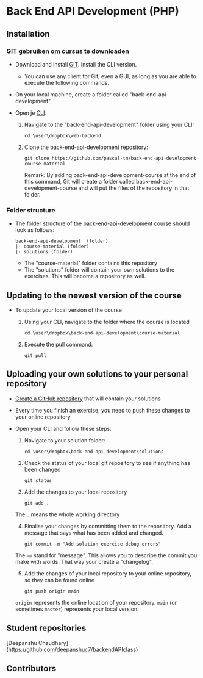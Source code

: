 Back End API Development (PHP)
===========

## Installation

### GIT gebruiken om cursus te downloaden
  - Download and install [GIT](http://git-scm.com/). Install the CLI version.
    - You can use any client for Git, even a GUI, as long as you are able to execute the following commands.

  - On your local machine, create a folder called "back-end-api-development" 

  - Open je [CLI](http://en.wikipedia.org/wiki/Command-line_interface):

    1. Navigate to the "back-end-api-development" folder using your CLI:
    
       ````
       cd \user\dropbox\web-backend
       ````
    2. Clone the back-end-api-development repository:
       
       ````
       git clone https://github.com/pascal-tm/back-end-api-development course-material
       ````
       Remark: By adding back-end-api-development-course at the end of this command, Git will create a folder called back-end-api-development-course and will put the files of the repository in that folder.


### Folder structure

  - The folder structure of the back-end-api-development course should look as follows:
  
    ```
    back-end-api-development  (folder)
    |- course-material (folder)
    |- solutions (folder)
    ```
  
    - The "course-material" folder contains this repository
    - The "solutions" folder will contain your own solutions to the exercises. This will become a repository as well.

## Updating to the newest version of the course

  - To update your local version of the course
    1. Using your CLI, navigate to the folder where the course is located
    
       ````
       cd \user\dropbox\back-end-api-development\course-material
       ````
    2. Execute the pull command:
       
       ````
       git pull
       ````

## Uploading your own solutions to your personal repository

  - [Create a GitHub repository](https://help.github.com/articles/create-a-repo) that will contain your solutions

  - Every time you finish an exercise, you need to push these changes to your online repository

  - Open your CLI and follow these steps:

    1. Navigate to your solution folder:
       ````
       cd \user\dropbox\back-end-api-development\solutions
       ````

    2. Check the status of your local git repository to see if anything has been changed
       ````
       git status
       ````

    3. Add the changes to your local repository
       ````
       git add .
       ````
    The `.` means the whole working directory

    4. Finalise your changes by committing them to the repository. Add a message that says what has been added and changed.
       ````
       git commit -m "Add solution exercise debug errors"
       ````
    The `-m` stand for "message". This allows you to describe the commit you make with words. That way your create a "changelog". 

    5. Add the changes of your local repository to your online repository, so they can be found online
       ````
       git push origin main
       ````
    `origin` represents the online location of your repository. `main` (or sometimes `master`) represents your local version.


## Student repositories
[Deepanshu Chaudhary] (https://github.com/deepanshuc7/backendAPIclass)

## Contributors
